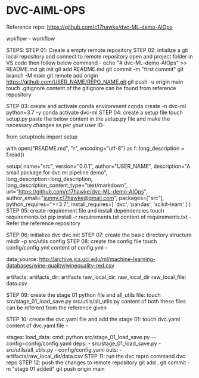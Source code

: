 # DVC-AIML-OPS
Reference repo:
https://github.com/c17hawke/dvc-ML-demo-AIOps

wokflow -
workflow

STEPS:
STEP 01: Create a empty remote repository
STEP 02: intialize a git local repository and connect to remote repository
open and project folder in VS code then follow below command -
echo "# dvc-ML-demo-AIOps" >> README.md
git init
git add README.md
git commit -m "first commit"
git branch -M main
git remote add origin https://github.com/USER_NAME/REPO_NAME.git
git push -u origin main
touch .gitignore
content of the gitignore can be found from reference repository

STEP 03: create and activate conda environment
conda create -n dvc-ml python=3.7 -y
conda activate dvc-ml
STEP 04: create a setup file
touch setup.py
paste the below content in the setup.py file and make the necessary changes as per your user ID-

from setuptools import setup

with open("README.md", "r", encoding="utf-8") as f:
    long_description = f.read()

setup(
    name="src",
    version="0.0.1",
    author="USER_NAME",
    description="A small package for dvc ml pipeline demo",
    long_description=long_description,
    long_description_content_type="text/markdown",
    url="https://github.com/c17hawke/dvc-ML-demo-AIOps",
    author_email="sunny.c17hawke@gmail.com",
    packages=["src"],
    python_requires=">=3.7",
    install_requires=[
        'dvc',
        'pandas',
        'scikit-learn'
    ]
)
STEP 05: create requirement file and install dependencies
touch requirements.txt
pip install -r requirements.txt
content of requirements.txt - Refer the reference repository

STEP 06: initialize dvc
dvc init
STEP 07: create the basic directory structure
mkdir -p src/utils config
STEP 08: create the config file
touch config/config.yml
content of config.yml -

data_source: http://archive.ics.uci.edu/ml/machine-learning-databases/wine-quality/winequality-red.csv

artifacts: 
  artifacts_dir: artifacts
  raw_local_dir: raw_local_dir
  raw_local_file: data.csv

STEP 09: create the stage 01 python file and all_utils file:
touch src/stage_01_load_save.py src/utils/all_utils.py
content of both these files can be refererd from the reference given

STEP 10: create the dvc.yaml file and add the stage 01:
touch dvc.yaml
content of dvc.yaml file -

stages:
  load_data:
    cmd: python src/stage_01_load_save.py --config=config/config.yaml
    deps:
      - src/stage_01_load_save.py
      - src/utils/all_utils.py
      - config/config.yaml
    outs:
      - artifacts/raw_local_dir/data.csv
STEP 11: run the dvc repro command
dvc repo
STEP 12: push the changes to remote repository
git add .
git commit -m "stage 01 added"
git push origin main